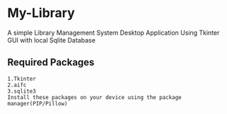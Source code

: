 # My-Library
A simple Library Management System Desktop Application  Using Tkinter GUI with local Sqlite Database

## Required Packages
```
1.Tkinter 
2.aifc 
3.sqlite3
Install these packages on your device using the package manager(PIP/Pillow)
```
